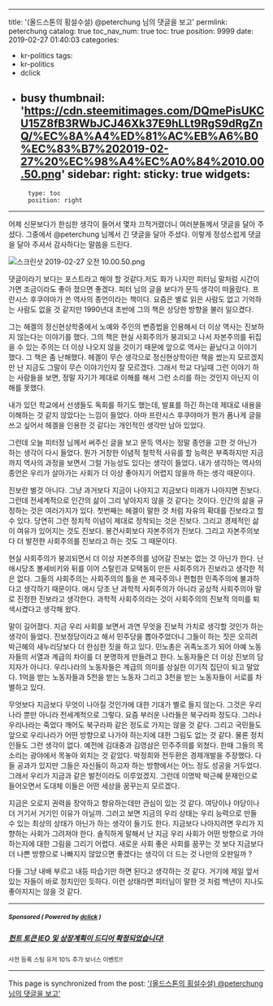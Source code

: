 
---
title: '(올드스톤의 횡설수설) @peterchung 님의 댓글을 보고'
permlink: peterchung
catalog: true
toc_nav_num: true
toc: true
position: 9999
date: 2019-02-27 01:40:03
categories:
- kr-politics
tags:
- kr-politics
- dclick
- busy
thumbnail: 'https://cdn.steemitimages.com/DQmePisUKCU15Z8fB3RWbJCJ46Xk37E9hLLt9RgS9dRgZnQ/%EC%8A%A4%ED%81%AC%EB%A6%B0%EC%83%B7%202019-02-27%20%EC%98%A4%EC%A0%84%2010.00.50.png'
sidebar:
    right:
        sticky: true
widgets:
    -
        type: toc
        position: right
---



어제 신문보다가 한심한 생각이 들어서 몇자 끄적거렸더니 여러분들께서 댓글을 달아 주셨다. 그중에서 @peterchung 님께서 긴 댓글을 달아 주셨다. 이렇게 정성스럽게 댓글을 달아 주셔서 감사하다는 말씀을 드린다. 

![스크린샷 2019-02-27 오전 10.00.50.png](https://cdn.steemitimages.com/DQmePisUKCU15Z8fB3RWbJCJ46Xk37E9hLLt9RgS9dRgZnQ/%EC%8A%A4%ED%81%AC%EB%A6%B0%EC%83%B7%202019-02-27%20%EC%98%A4%EC%A0%84%2010.00.50.png)


댓글이라기 보다는 포스트라고 해야 할 것같다.저도 화가 나지만 피터님 말처럼 시간이 가면 조금이라도 좋아 졌으면 좋겠다. 
 피터 님의 글을 보다가 문득 생각이 떠올랐다. 프란시스 후쿠야마가 쓴 역사의 종언이라는 책이다. 요즘은 별로 읽은 사람도 없고 기억하는 사람도 없을 것 같지만 1990년대 초반에 그의 책은 상당한 방향을 불러 일으켰다. 

그는 헤겔의 정신현상학중에서 노예와 주인의 변증법을 인용해서 더 이상 역사는 진보하지 않는다는 이야기를 했다. 그의 책은 현실 사회주의가 붕괴되고 나서 자본주의를 뒤집을 수 있는 주의는 더 이상 나오지 않을 것이기 때문에 앞으로 역사는 끝났다고 이야기 했다. 그 책은 좀 난해했다. 헤겔이 무슨 생각으로 정신현상학이란 책을 썼는지 모르겠지만 난 지금도 그말이 무슨 이야기인지 잘 모르겠다. 그래서 학교 다닐때 그런 이야기 하는 사람들을 보면, 정말 자기가 제대로 이해를 해서 그런 소리를 하는 것인지 아닌지 이해를 못했다. 

내가 있던 학교에서 선생들도 독회를 하기도 했는데, 발표를 하긴 하는데 제대로 내용을 이해하는 것 같지 않았다는 느낌이 들었다. 아마 프란시스 후쿠야마가 뭔가 폼나게 글을 쓰고 싶어서 헤겔을 인용한 것 같다는 개인적인 생각만 남아 있었다. 

그런데 오늘 피터정 님께서 써주신 글을 보고 문득 역사는 정말 종언을 고한 것 아닌가 하는 생각이 다시 들었다. 뭔가 거창한 이념적 철학적 사유를 할 능력은 부족하지만 지금까지 역사의 과정을 보면서 그럴 가능성도 있다는 생각이 들었다. 내가 생각하는 역사의 종언은 우리가 살아가는 사회가 더 이상 좋아지기 어렵지 않을까 하는 생각 때문이다. 

진보란 별것 아니다. 그냥 과거보다 지금이 나아지고 지금보다 미래가 나아지면 진보다. 그런데 전세계적으로 인간의 삶이 그리 낳아지지 않을 것 같다는 것이다. 인간의 삶을 규정하는 것은 여러가지가 있다. 첫번째는 헤겔이 말한 것 처럼 자유의 확대를 진보라고 할 수 있다. 당연히 그런 정치적 이념이 제대로 정착되는 것은 진보다. 그리고 경제적인 삶이 여유가 있어지는 것도 진보다. 봉건사회보다 자본주의가 진보다. 그리고 자본주의보다 더 발전한 사회주의를 진보라고 하는 것도 그 때문이다. 

현실 사회주의가 붕괴되면서 더 이상 자본주의를 넘어갈 진보는 없는 것 아닌가 한다. 난 애시당초 볼세비키와 뒤를 이어 스탈린과 모택동이 만든 사회주의가 진보라고 생각한 적은 없다. 그들의 사회주의는 사회주의의 틀을 쓴 제국주의나 편협한 민족주의에 불과하다고 생각하기 때문이다. 애시 당초 난 과학적 사회주의가 아니라 공상적 사회주의야 말로 진정한 진보라고 생각한다. 과학적 사회주의라는 것이 사회주의의 진보적 의미를 퇴색시켰다고 생각해 왔다. 

말이 길어졌다. 지금 우리 사회를 보면서 과연 무엇을 진보적 가치로 생각할 것인가 하는 생각이 들었다. 진보정당이라고 해서 민주당을 뽑아주었더니 그들이 하는 짓은 오히려 박근혜의 새누리당보다 더 한심한 짓을 하고 있다. 민노총은 귀족노조가 되어 아예 노동자들의 서열과 계급의 차이를 더 분명하게 만들려고 한다. 노동자들은 더 이상 진보의 담지자가 아니다. 우리나라의 노동자들은 계급의 의미를 상실한 이기적 집단이 되고 말았다. 1억을 받는 노동자들과 5천을 받는 노동자 그리고 3천을 받는 노동자들이 서로를 차별하고 있다. 

무엇보다 지금보다 무엇이 나아질 것인가에 대한 기대가 별로 들지 않는다. 그것은 우리나라 뿐만 아니라 전세계적으로 그렇다. 요즘 부러운 나라들은 북구라파 정도다. 그러나 우리나라는 죽었다 깨어도 북구라파 같은 정도로 가지는 않을 것 같다. 그리고 국민들도 앞으로 우리나라가 어떤 방향으로 나가야 하는지에 대한 그림도 없는 것 같다. 물론 정치인들도 그런 생각이 없다. 예전에 김대중과 김영삼은 민주주의를 외쳤다. 한때 그들의 목소리는 광야에서 목놓아 외치는 것 같았다. 박정희와 전두환은 경제개발을 주장했다. 다들 공과가 있지만 그들은 자신들이 하고자 하는 방향에서는 어느 정도 성공을 거두었다. 그래서 우리가 지금과 같은 발전이라도 이루었겠지. 그런데 이명박 박근혜 문재인으로 들어오면서 도대체 이들은 어떤 세상을 꿈꾸는지 모르겠다. 

지금은 오로지 권력을 장악하고 향유하는데만 관심이 있는 것 같다. 여당이나 야당이나 더 거기서 거기인 이유가 아닐까. 그러고 보면 지금의 우리 상태는 우리 능력으로 만들 수 있는 최상의 상태가 아닌가 하는 생각이 들기도 한다. 지금보다 나아지려면 우리가 지향하는 사회가 그려져야 한다. 솔직하게 말해서 난 지금 우리 사회가 어떤 방향으로 가야 하는지에 대한 그림을 그리기 어렵다. 새로운 사회 좋은 사회를 꿈꾸는 것 보다 지금보다 더 나쁜 방향으로 나빠지지 않았으면 좋겠다는 생각이 더 드는 것 나만의 오판일까 ? 
 
다들 그냥 내배 부르고 내등 따습기만 하면 된다고 생각하는 것 같다. 거기에 제일 앞서 있는 자들이 바로 정치인인 듯하다. 이런 상태라면 피터님이 말한 것 처럼 백년이 지나도 좋아지지는 않을 것 같다. 

---

#####  <sub> **Sponsored ( Powered by [dclick](https://www.dclick.io) )** </sub>
##### [헌트 토큰 IEO 및 상장계획이 드디어 확정되었습니다!](https://api.dclick.io/v1/c?x=eyJhbGciOiJIUzI1NiIsInR5cCI6IkpXVCJ9.eyJjIjoib2xkc3RvbmUiLCJzIjoicGV0ZXJjaHVuZyIsImEiOlsidC0xNTAwIl0sInVybCI6Imh0dHBzOi8vc3RlZW1pdC5jb20va3IvQHByb2plY3Q3L2llby0xMCIsImlhdCI6MTU1MTIzMTY1NiwiZXhwIjoxODY2NTkxNjU2fQ.Y1VH_5y66aAdsdj-GUSjAq4XKsknXSCOkYoWgnhFgNg)
<sup>사전 등록 스팀 유저 10% 추가 보너스 이벤트!!</sup>
</center>

- - -

This page is synchronized from the post: ['(올드스톤의 횡설수설) @peterchung 님의 댓글을 보고'](https://steemit.com/@oldstone/peterchung)
